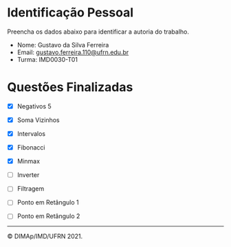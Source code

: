﻿# Identificação Pessoal

Preencha os dados abaixo para identificar a autoria do trabalho.

- Nome: Gustavo da Silva Ferreira
- Email: gustavo.ferreira.110@ufrn.edu.br
- Turma: IMD0030-T01

# Questões Finalizadas

- [x] Negativos 5
- [x] Soma Vizinhos
- [x] Intervalos
- [x] Fibonacci
- [x] Minmax
- [ ] Inverter
- [ ] Filtragem
- [ ] Ponto em Retângulo 1
- [ ] Ponto em Retângulo 2


--------
&copy; DIMAp/IMD/UFRN 2021.
